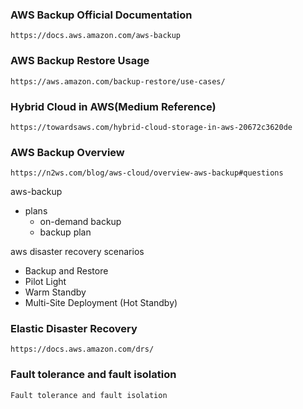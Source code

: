 ### AWS Backup Official Documentation
```
https://docs.aws.amazon.com/aws-backup
```
### AWS Backup Restore Usage
```
https://aws.amazon.com/backup-restore/use-cases/
```
### Hybrid Cloud in AWS(Medium Reference)
```
https://towardsaws.com/hybrid-cloud-storage-in-aws-20672c3620de
```
### AWS Backup Overview
```
https://n2ws.com/blog/aws-cloud/overview-aws-backup#questions
```
aws-backup
- plans
  - on-demand backup
  - backup plan

aws disaster recovery scenarios
 - Backup and Restore
 - Pilot Light
 - Warm Standby
 - Multi-Site Deployment (Hot Standby)

 ### Elastic Disaster Recovery
 ```
 https://docs.aws.amazon.com/drs/
 ```
 ### Fault tolerance and fault isolation
 ```
 Fault tolerance and fault isolation
 ```